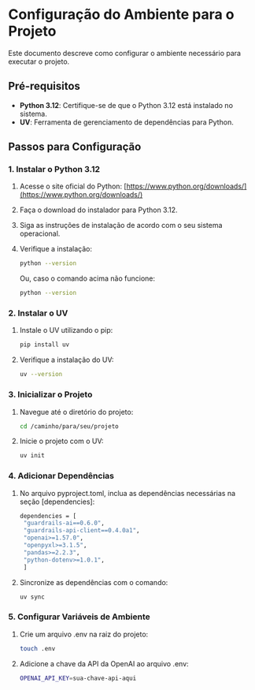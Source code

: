 # Configuração do Ambiente para o Projeto

Este documento descreve como configurar o ambiente necessário para executar o projeto.

## Pré-requisitos

- **Python 3.12**: Certifique-se de que o Python 3.12 está instalado no sistema.
- **UV**: Ferramenta de gerenciamento de dependências para Python.

## Passos para Configuração

### 1. Instalar o Python 3.12

1. Acesse o site oficial do Python: [https://www.python.org/downloads/](https://www.python.org/downloads/)
2. Faça o download do instalador para Python 3.12.
3. Siga as instruções de instalação de acordo com o seu sistema operacional.
4. Verifique a instalação:
   ```bash
   python --version
   ```
   Ou, caso o comando acima não funcione:
   
   ```bash
   python --version
   ```

### 2. Instalar o UV

1. Instale o UV utilizando o pip:

   ```bash
   pip install uv
   ```

2. Verifique a instalação do UV:

   ```bash
   uv --version
   ```

### 3. Inicializar o Projeto

1. Navegue até o diretório do projeto:

   ```bash
   cd /caminho/para/seu/projeto
   ```

2. Inicie o projeto com o UV:

   ```bash
   uv init
   ```

### 4. Adicionar Dependências

1. No arquivo pyproject.toml, inclua as dependências necessárias na seção [dependencies]:

   ```bash
   dependencies = [
    "guardrails-ai==0.6.0",
    "guardrails-api-client==0.4.0a1",
    "openai>=1.57.0",
    "openpyxl>=3.1.5",
    "pandas>=2.2.3",
    "python-dotenv>=1.0.1",
    ]
   ```

2. Sincronize as dependências com o comando:

   ```bash
   uv sync
   ```

### 5. Configurar Variáveis de Ambiente

1. Crie um arquivo .env na raiz do projeto:

   ```bash
   touch .env
   ```

2. Adicione a chave da API da OpenAI ao arquivo .env:

   ```bash
   OPENAI_API_KEY=sua-chave-api-aqui
   ```
